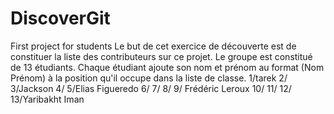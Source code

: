 # DiscoverGit
First project for students
Le but de cet exercice de découverte est de constituer la liste des contributeurs sur ce projet.
Le groupe est constitué de 13 étudiants. Chaque étudiant ajoute son nom et prénom au format (Nom Prénom) à la position qu'il occupe dans la liste de classe.
1/tarek
2/
3/Jackson
4/
5/Elias Figueredo
6/
7/
8/
9/ Frédéric Leroux
10/
11/
12/
13/Yaribakht Iman
